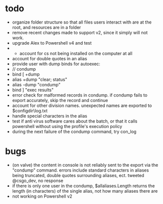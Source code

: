 # todo
* organize folder structure so that all files users interact with are at the root, and resources are in a folder
* remove recent changes made to support v2, since it simply will not work.
* upgrade Alex to Powershell v4 and test
* * account for cs not being installed on the computer at all
* account for double quotes in an alias
* provide user with dump binds for autoexec:
 * // condump
 * bind [ +dump
 * alias +dump "clear; status"
 * alias -dump "condump"
 * bind ] "exec results"
* error check for malformed records in condump. if condump fails to export accurately, skip the record and continue
* account for other division names. unexpected names are exported to $configdir\log.txt
* handle special characters in the alias
* test if anti virus software cares about the batch, or that it calls powershell without using the profile's execution policy
* during the next failure of the condump command, try con_log <filename>

# bugs
* (on valve) the content in console is not reliably sent to the export via the "condump" command. errors include standard characters in aliases being truncated, double quotes surrounding aliases, ect. tweeted @csgo_dev, no response
* if there is only one user in the condump, $allaliases.Length returns the length (in characters) of the single alias, not how many aliases there are
* not working on Powershell v2


